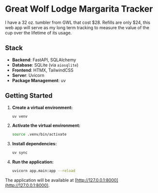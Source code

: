 # Great Wolf Lodge Margarita Tracker

I have a 32 oz. tumbler from GWL that cost $28. Refills are only $24, this web app will serve as my long term tracking to measure the value of the cup over the lifetime of its usage.

## Stack

- **Backend**: FastAPI, SQLAlchemy
- **Database**: SQLite (via `aiosqlite`)
- **Frontend**: HTMX, TailwindCSS
- **Server**: Uvicorn
- **Package Management**: uv

## Getting Started

1.  **Create a virtual environment:**
    ```bash
    uv venv
    ```

2.  **Activate the virtual environment:**
    ```bash
    source .venv/bin/activate
    ```

3.  **Install dependencies:**
    ```bash
    uv sync
    ```

4.  **Run the application:**
    ```bash
    uvicorn app.main:app --reload
    ```

The application will be available at [http://127.0.0.1:8000](http://127.0.0.1:8000).